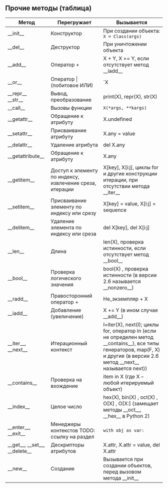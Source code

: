 ## Прочие методы (таблица)

| Метод | Перегружает | Вызывается |
|---|---|-----| 
| \_\_init\_\_ | Конструктор | При создании объекта: `X = Class(args)` |
| \_\_del\_\_ | Деструктор | При уничтожении объекта |
| \_\_add\_\_ | Оператор + | X + Y, X += Y, если отсутствует метод \_\_iadd\_\_ |
| \_\_or\_\_ | Оператор \| (побитовое ИЛИ) | `X | Y`, `X |= Y`, если отсутствует метод \_\_ior\_\_ |
| \_\_repr\_\_<br/>\_\_str\_\_ | Вывод, преобразование | print(X), repr(X), str(X) |
| \_\_call\_\_ | Вызовы функции | `X(*args, **kargs)` |
| \_\_getattr\_\_ | Обращение к атрибуту | X.undefined |
| \_\_setattr\_\_ | Присваивание атрибуту | X.any = value |
| \_\_delattr\_\_ | Удаление атрибута | del X.any |
| \_\_getattribute\_\_ | Обращение к атрибуту | X.any |
| \_\_getitem\_\_ | Доступ к элементу по индексу, извлечение среза, итерации | X\[key\], X\[i:j\], циклы for и другие конструкции итерации, при отсутствии метода \_\_iter\_\_ |
| \_\_setitem\_\_ | Присваивание элементу по индексу или срезу | X\[key\] = value, X\[i:j\] = sequence|  
| \_\_delitem\_\_ | Удаление элемента по индексу или среза | del X\[key\], del X\[i:j\]|  
| \_\_len\_\_ | Длина | len(X), проверка истинности, если отсутствует метод \_\_bool\_\_|  
| \_\_bool\_\_ | Проверка логического значения | bool(X) , проверка истинности (в версии 2.6 называется \_\_nonzero\_\_)|  
| \_\_radd\_\_ | Правосторонний оператор + | Не_экземпляр + X|  
| \_\_iadd\_\_ | Добавление (увеличение) | X += Y (в ином случае \_\_add\_\_)|  
| \_\_iter\_\_, \_\_next\_\_ | Итерационный контекст | I=iter(X), next(I); циклы for, оператор in (если не определен метод \_\_contains\_\_), все типы генераторов, map(F, X) и другие (в версии 2.6 метод \_\_next\_\_ называется next))|  
| \_\_contains\_\_ | Проверка на вхождение | item in X (где X – любой итерируемый объект)|  
| \_\_index\_\_ | Целое число | hex(X), bin(X) , oct(X) , O\[X\] , O\[X:\] (замещает методы \_\_oct\_\_, \_\_hex\_\_ в Python 2)|  
| \_\_enter\_\_, \_\_exit\_\_ | Менеджеры контекстов TODO: ссылку на раздел | `with obj as var:`|  
| \_\_get\_\_, \_\_set\_\_, \_\_delete\_\_ | Дескрипторы атрибутов | X.attr, X.attr = value, del X.attr|  
| \_\_new\_\_ | Создание |  Вызывается при создании объектов, перед вызовом метода \_\_init\_\_|  

